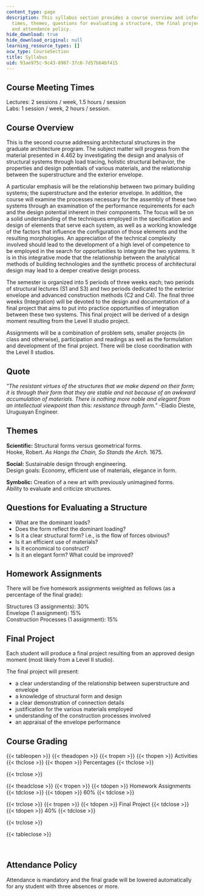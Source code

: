 ```yaml
---
content_type: page
description: This syllabus section provides a course overview and information on meeting
  times, themes, questions for evaluating a structure, the final project, grading,
  and attendance policy.
hide_download: true
hide_download_original: null
learning_resource_types: []
ocw_type: CourseSection
title: Syllabus
uid: 93ae975c-9c43-8907-37c0-7d57b64bf415
---
```


Course Meeting Times
--------------------

Lectures: 2 sessions / week, 1.5 hours / session  
Labs: 1 session / week, 2 hours / session.

Course Overview
---------------

This is the second course addressing architectural structures in the graduate architecture program. The subject matter will progress from the material presented in 4.462 by investigating the design and analysis of structural systems through load tracing, holistic structural behavior, the properties and design potentials of various materials, and the relationship between the superstructure and the exterior envelope.

A particular emphasis will be the relationship between two primary building systems; the superstructure and the exterior envelope. In addition, the course will examine the processes necessary for the assembly of these two systems through an examination of the performance requirements for each and the design potential inherent in their components. The focus will be on a solid understanding of the techniques employed in the specification and design of elements that serve each system, as well as a working knowledge of the factors that influence the configuration of those elements and the resulting morphologies. An appreciation of the technical complexity involved should lead to the development of a high level of competence to be employed in the search for opportunities to integrate the two systems. It is in this integrative mode that the relationship between the analytical methods of building technologies and the synthetic process of architectural design may lead to a deeper creative design process.

The semester is organized into 5 periods of three weeks each; two periods of structural lectures (S1 and S3) and two periods dedicated to the exterior envelope and advanced construction methods (C2 and C4). The final three weeks (Integration) will be devoted to the design and documentation of a final project that aims to put into practice opportunities of integration between these two systems. This final project will be derived of a design moment resulting from the Level II studio project.

Assignments will be a combination of problem sets, smaller projects (in class and otherwise), participation and readings as well as the formulation and development of the final project. There will be close coordination with the Level II studios.

Quote
-----

_"The resistant virtues of the structures that we make depend on their form; it is through their form that they are stable and not because of an awkward accumulation of materials. There is nothing more noble and elegant from an intellectual viewpoint than this: resistance through form."_ -Eladio Dieste, Uruguayan Engineer.

Themes
------

**Scientific:** Structural forms versus geometrical forms.  
Hooke, Robert. _As Hangs the Chain, So Stands the Arch._ 1675.

**Social:** Sustainable design through engineering.  
Design goals: Economy, efficient use of materials, elegance in form.

**Symbolic:** Creation of a new art with previously unimagined forms.  
Ability to evaluate and criticize structures.

Questions for Evaluating a Structure
------------------------------------

*   What are the dominant loads?
*   Does the form reflect the dominant loading?
*   Is it a clear structural form? i.e., is the flow of forces obvious?
*   Is it an efficient use of materials?
*   Is it economical to construct?
*   Is it an elegant form? What could be improved?

Homework Assignments
--------------------

There will be five homework assignments weighted as follows (as a percentage of the final grade):

Structures (3 assignments): 30%  
Envelope (1 assignment): 15%  
Construction Processes (1 assignment): 15%

Final Project
-------------

Each student will produce a final project resulting from an approved design moment (most likely from a Level II studio).

The final project will present:

*   a clear understanding of the relationship between superstructure and envelope
*   a knowledge of structural form and design
*   a clear demonstration of connection details
*   justification for the various materials employed
*   understanding of the construction processes involved
*   an appraisal of the envelope performance

Course Grading
--------------

{{< tableopen >}}
{{< theadopen >}}
{{< tropen >}}
{{< thopen >}}
Activities
{{< thclose >}}
{{< thopen >}}
Percentages
{{< thclose >}}

{{< trclose >}}

{{< theadclose >}}
{{< tropen >}}
{{< tdopen >}}
Homework Assignments
{{< tdclose >}}
{{< tdopen >}}
60%
{{< tdclose >}}

{{< trclose >}}
{{< tropen >}}
{{< tdopen >}}
Final Project
{{< tdclose >}}
{{< tdopen >}}
40%
{{< tdclose >}}

{{< trclose >}}

{{< tableclose >}}

  
 

Attendance Policy
-----------------

Attendance is mandatory and the final grade will be lowered automatically for any student with three absences or more.